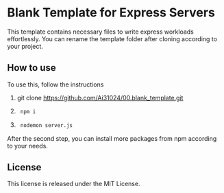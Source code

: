 
# Blank Template for Express Servers

This template contains necessary files to write express workloads effortlessly.
You can rename the template folder after cloning according to your project.

## How to use

To use this, follow the instructions

1. git clone <https://github.com/Ai31024/00.blank_template.git>

2. ```bash
    npm i 
    ```

3. ```bash
    nodemon server.js
    ```

After the second step, you can install more packages from npm according to your needs.

## License

This license is released under the MIT License.
